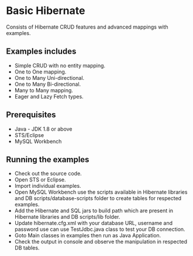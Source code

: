# Basic Hibernate
Consists of Hibernate CRUD features and advanced mappings with examples.

## Examples includes
- Simple CRUD with no entity mapping.
- One to One mapping.
- One to Many Uni-directional.
- One to Many Bi-directional.
- Many to Many mapping.
- Eager and Lazy Fetch types.

## Prerequisites
- Java - JDK 1.8 or above
- STS/Eclipse
- MySQL Workbench

## Running the examples
- Check out the source code.
- Open STS or Eclipse.
- Import individual examples.
- Open MySQL Workbench use the scripts available in Hibernate libraries and DB scripts/database-scripts folder to create tables for respected examples.
- Add the Hibernate and SQL jars to build path which are present in Hibernate libraries and DB scripts/lib folder.
- Update hibernate.cfg.xml with your database URL, username and password use can use TestJdbc.java class to test your DB connection.
- Goto Main classes in examples then run as Java Application.
- Check the output in console and observe the manipulation in respected DB tables.




